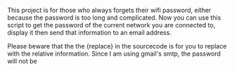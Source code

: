 This project is for those who always forgets their wifi password, either because the password is too long and complicated.
Now you can use this script to get the password of the current network you are connected to, display it then send that information to an email address.

Please beware that the the {replace} in the sourcecode is for you to replace with the relative information.
Since I am using gmail's smtp, the password will not be
